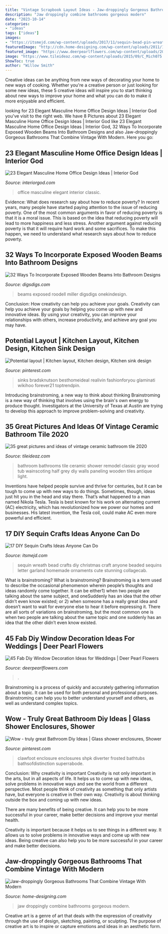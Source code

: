 ```yaml
---
title: "Vintage Scrapbook Layout Ideas - Jaw-droppingly Gorgeous Bathrooms That Combine Vintage With Modern"
description: "Jaw droppingly combine bathrooms gorgeous modern"
date: "2023-10-14"
categories:
- "ideas"
tags: ["ideas"]
images:
- "https://itsmejd.com/wp-content/uploads/2017/11/sequin-bead-pin-wreath-dreamalittlebigger-11.jpg"
featuredImage: "http://cdn.home-designing.com/wp-content/uploads/2011/10/Vertical-Statement-Tiles-665x886.jpg"
featured_image: "https://www.deerpearlflowers.com/wp-content/uploads/2016/05/vintage-window-seating-chart-wedding-reception-decor-ideas.jpg"
image: "https://www.tileideaz.com/wp-content/uploads/2015/09/C_Mich075.jpg"
ShowToc: true
author: "Willow Smith"
---
```



Creative ideas can be anything from new ways of decorating your home to new ways of cooking. Whether you're a creative person or just looking for some new ideas, these 5 creative ideas will inspire you to start thinking about new ways to improve your home and what you can do to make it more enjoyable and efficient.

	

		
looking for 23 Elegant Masculine Home Office Design Ideas | Interior God you've visit to the right web. We have 8 Pictures about 23 Elegant Masculine Home Office Design Ideas | Interior God like 23 Elegant Masculine Home Office Design Ideas | Interior God, 32 Ways To Incorporate Exposed Wooden Beams Into Bathroom Designs and also Jaw-droppingly Gorgeous Bathrooms That Combine Vintage With Modern. Here you go:
		
    
## 23 Elegant Masculine Home Office Design Ideas | Interior God

<img loading=lazy src="http://interiorgod.com/wp-content/uploads/2016/06/classic-masculine-home-office-design.jpg" onerror="this.onerror=null;this.src='https://tse1.mm.bing.net/th?id=OIP.-y-HC3uZq2XdjT0Tab8qKQHaKJ&amp;pid=15.1';" alt="23 Elegant Masculine Home Office Design Ideas | Interior God">

_Source: interiorgod.com_

>office masculine elegant interior classic. 

	

Evidence: What does research say about how to reduce poverty?
In recent years, many people have started paying attention to the issue of reducing poverty. One of the most common arguments in favor of reducing poverty is that it is a moral issue. This is based on the idea that reducing poverty will lead to more happiness and less stress. Another argument against reducing poverty is that it will require hard work and some sacrifices. To make this happen, we need to understand what research says about how to reduce poverty.

    
## 32 Ways To Incorporate Exposed Wooden Beams Into Bathroom Designs

<img loading=lazy src="https://www.digsdigs.com/photos/ways-to-incorporate-wooden-beams-into-bathroom-designs-21.jpg" onerror="this.onerror=null;this.src='https://tse3.mm.bing.net/th?id=OIP.EQP5qFdE0xAvq8UUzuE9TQAAAA&amp;pid=15.1';" alt="32 Ways To Incorporate Exposed Wooden Beams Into Bathroom Designs">

_Source: digsdigs.com_

>beams exposed roodell miller digsdigs onekindesign. 

	

Conclusion: How creativity can help you achieve your goals.
Creativity can help you achieve your goals by helping you come up with new and innovative ideas. By using your creativity, you can improve your relationships with others, increase productivity, and achieve any goal you may have.

    
## Potential Layout | Kitchen Layout, Kitchen Design, Kitchen Sink Design

<img loading=lazy src="https://i.pinimg.com/736x/f5/cc/02/f5cc02a2e073135bb500d799c500d5e9.jpg" onerror="this.onerror=null;this.src='https://tse1.mm.bing.net/th?id=OIP.WG-eEvkAzuVU8XSgIUemIgHaLH&amp;pid=15.1';" alt="Potential layout | Kitchen layout, Kitchen design, Kitchen sink design">

_Source: pinterest.com_

>sinks bradsknutson besthomeideal realivin fashionforyou glaminati wikihoo forever21 toptrendpin. 

	

Introducing brainstroming, a new way to think about thinking
Brainstroming is a new way of thinking that involves using the brain's own energy to produce thought. Investigators at the University of Texas at Austin are trying to develop this approach to improve problem-solving and creativity.

    
## 35 Great Pictures And Ideas Of Vintage Ceramic Bathroom Tile 2020

<img loading=lazy src="https://www.tileideaz.com/wp-content/uploads/2015/09/C_Mich075.jpg" onerror="this.onerror=null;this.src='https://tse4.mm.bing.net/th?id=OIP.oxH8vRz2wkRcRemW53m9LAHaLH&amp;pid=15.1';" alt="35 great pictures and ideas of vintage ceramic bathroom tile 2020">

_Source: tileideaz.com_

>bathroom bathrooms tile ceramic shower remodel classic gray wood tub wainscoting half grey diy walls paneling wooden tiles antique light. 

	

Inventions have helped people survive and thrive for centuries, but it can be tough to come up with new ways to do things. Sometimes, though, ideas just hit you in the head and stay there. That’s what happened to a man named Nikola Tesla. Tesla is best known for his work on alternating current (AC) electricity, which has revolutionized how we power our homes and businesses. His latest invention, the Tesla coil, could make AC even more powerful and efficient.

    
## 17 DIY Sequin Crafts Ideas Anyone Can Do

<img loading=lazy src="https://itsmejd.com/wp-content/uploads/2017/11/sequin-bead-pin-wreath-dreamalittlebigger-11.jpg" onerror="this.onerror=null;this.src='https://tse2.mm.bing.net/th?id=OIP.ZWclkXRiNJFiJXppDWhmcAHaKD&amp;pid=15.1';" alt="17 DIY Sequin Crafts Ideas Anyone Can Do">

_Source: itsmejd.com_

>sequin wreath bead crafts diy christmas craft anyone beaded sequins letter garland homemade ornaments cute stunning collagecab. 

	

What is brainstroming?
What is brainstroming? Brainstroming is a term used to describe the occasional phenomenon wherein people’s thoughts and ideas randomly come together. It can be either1) when two people are talking about the same subject, and oneSuddenly has an idea that the other didn’t even know existed; or 2) when someone has a really great idea and doesn’t want to wait for everyone else to hear it before expressing it. There are all sorts of variations on brainstroming, but the most common one is when two people are talking about the same topic and one suddenly has an idea that the other didn’t even know existed.

    
## 45 Fab Diy Window Decoration Ideas For Weddings | Deer Pearl Flowers

<img loading=lazy src="https://www.deerpearlflowers.com/wp-content/uploads/2016/05/vintage-window-seating-chart-wedding-reception-decor-ideas.jpg" onerror="this.onerror=null;this.src='https://tse1.mm.bing.net/th?id=OIP.3qpS8ASqWbJ9kzgEPC-JKwHaJ3&amp;pid=15.1';" alt="45 Fab Diy Window Decoration Ideas for Weddings | Deer Pearl Flowers">

_Source: deerpearlflowers.com_

>. 

	

Brainstroming is a process of quickly and accurately gathering information about a topic. It can be used for both personal and professional purposes. Brainstroming can help you to better understand yourself and others, as well as understand complex topics.

    
## Wow - Truly Great Bathroom Diy Ideas | Glass Shower Enclosures, Shower

<img loading=lazy src="https://i.pinimg.com/736x/2f/32/da/2f32da2c4533c74d6ef68318c1e20922.jpg" onerror="this.onerror=null;this.src='https://tse3.mm.bing.net/th?id=OIP.I935GX4-auDzUbVabAd2UAAAAA&amp;pid=15.1';" alt="Wow - truly great Bathroom Diy Ideas | Glass shower enclosures, Shower">

_Source: pinterest.com_

>clawfoot enclosure enclosures shpk diverter frosted bathtubs bathsofdistinction superrabode. 

	

Conclusion: Why creativity is important
Creativity is not only important in the arts, but in all aspects of life. It helps us to come up with new ideas, solve problems in innovative ways and see the world from a different perspective.
Most people think of creativity as something that only artists have, but everyone is creative in their own way. Creativity is about thinking outside the box and coming up with new ideas.

There are many benefits of being creative. It can help you to be more successful in your career, make better decisions and improve your mental health.

Creativity is important because it helps us to see things in a different way. It allows us to solve problems in innovative ways and come up with new ideas. Being creative can also help you to be more successful in your career and make better decisions.

    
## Jaw-droppingly Gorgeous Bathrooms That Combine Vintage With Modern

<img loading=lazy src="http://cdn.home-designing.com/wp-content/uploads/2011/10/Vertical-Statement-Tiles-665x886.jpg" onerror="this.onerror=null;this.src='https://tse2.mm.bing.net/th?id=OIP.oesUlauIeM0IQmoIJBl4CgHaJ3&amp;pid=15.1';" alt="Jaw-droppingly Gorgeous Bathrooms That Combine Vintage With Modern">

_Source: home-designing.com_

>jaw droppingly combine bathrooms gorgeous modern. 

	

Creative art is a genre of art that deals with the expression of creativity through the use of design, sketching, painting, or sculpting. The purpose of creative art is to inspire or capture emotions and ideas in an aesthetic form.

